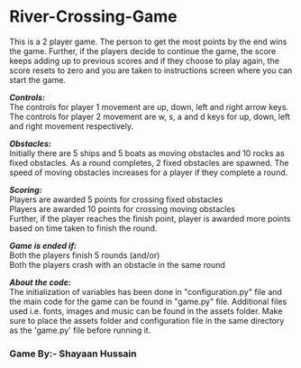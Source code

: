 # River-Crossing-Game

This is a 2 player game. The person to get the most points by the end wins the game. Further, if the players decide to continue the game, the score keeps adding up to previous scores and if they choose to play again, the score resets to zero and you are taken to instructions screen where you can start the game.

***Controls:***<br/>
The controls for player 1 movement are up, down, left and right arrow keys.<br/>
The controls for player 2 movement are w, s, a and d keys for up, down, left and right movement respectively.

***Obstacles:***<br/>
Initially there are 5 ships and 5 boats as moving obstacles and 10 rocks as fixed obstacles. As a round completes, 2 fixed obstacles are spawned. The speed of moving obstacles increases for a player if they complete a round.

***Scoring:***<br/>
Players are awarded 5 points for crossing fixed obstacles<br/>
Players are awarded 10 points for crossing moving obstacles<br/>
Further, if the player reaches the finish point, player is awarded more points based on time taken to finish the round.

***Game is ended if:***<br/>
Both the players finish 5 rounds (and/or)<br/>
Both the players crash with an obstacle in the same round


***About the code:***<br/>
The initialization of variables has been done in "configuration.py" file and the main code for the game can be found in "game.py" file. Additional files used i.e. fonts, images and music can be found in the assets folder. Make sure to place the assets folder and configuration file in the same directory as the 'game.py' file before running it.

### Game By:- Shayaan Hussain
